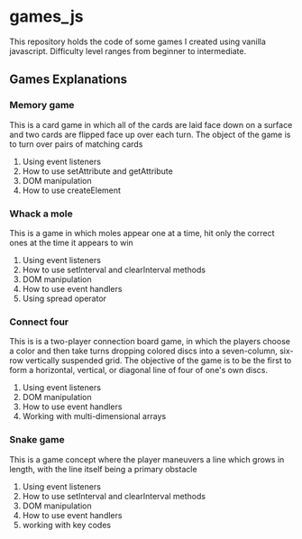 # games_js
This repository holds the code of some games I created using vanilla javascript. Difficulty level ranges from beginner to intermediate.

## Games Explanations
### Memory game 
This is a card game in which all of the cards are laid face down on a surface and two cards are flipped face up over each turn. The object of the game is to turn over pairs of matching cards
1. Using event listeners
2. How to use setAttribute and getAttribute
3. DOM manipulation
4. How to use createElement

### Whack a mole
This is a game in which moles appear one at a time, hit only the correct ones at the time it appears to win
1. Using event listeners
2. How to use setInterval and clearInterval methods
3. DOM manipulation
4. How to use event handlers
5. Using spread operator

### Connect four
This is is a two-player connection board game, in which the players choose a color and then take turns dropping colored discs into a seven-column, six-row vertically suspended grid. The objective of the game is to be the first to form a horizontal, vertical, or diagonal line of four of one's own discs.
1. Using event listeners
2. DOM manipulation
3. How to use event handlers
4. Working with multi-dimensional arrays

### Snake game
This is a game concept where the player maneuvers a line which grows in length, with the line itself being a primary obstacle
1. Using event listeners
2. How to use setInterval and clearInterval methods
3. DOM manipulation
4. How to use event handlers
5. working with key codes
